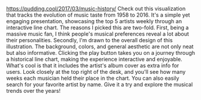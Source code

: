 https://pudding.cool/2017/03/music-history/ 
Check out this visualization that tracks the evolution of music taste from 1958 to 2016. It's a simple yet engaging presentation, showcasing the top 5 artists weekly through an interactive line chart. 
The reasons I picked this are two-fold. First, being a massive music fan, I think people's musical preferences reveal a lot about their personalities.
Secondly, I'm drawn to the overall design of this illustration. The background, colors, and general aesthetic are not only neat but also informative. 
Clicking the play button takes you on a journey through a historical line chart, making the experience interactive and enjoyable. What's cool is that it includes the artist's album cover as extra info for users.
Look closely at the top right of the desk, and you'll see how many weeks each musician held their place in the chart. 
You can also easily search for your favorite artist by name. Give it a try and explore the musical trends over the years!
